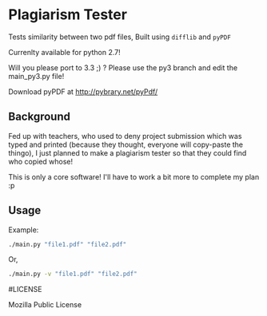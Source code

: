 Plagiarism Tester
==========

Tests similarity between two pdf files, Built using `difflib`  and `pyPDF`

Currenlty available for python 2.7!


 Will you please port to 3.3 ;) ? Please use the py3 branch and edit the
main\_py3.py file!

Download pyPDF at http://pybrary.net/pyPdf/

Background
---

Fed up with teachers, who used to deny project submission which was typed and printed (because they thought, everyone will copy-paste the thingo), I just planned to make a plagiarism tester so that they could find who copied whose!


This is only a core software! I'll have to work a bit more to complete my plan :p


Usage
---

Example: 


```bash
./main.py "file1.pdf" "file2.pdf"

```

Or,

```bash
./main.py -v "file1.pdf" "file2.pdf"

```


#LICENSE

Mozilla Public License
